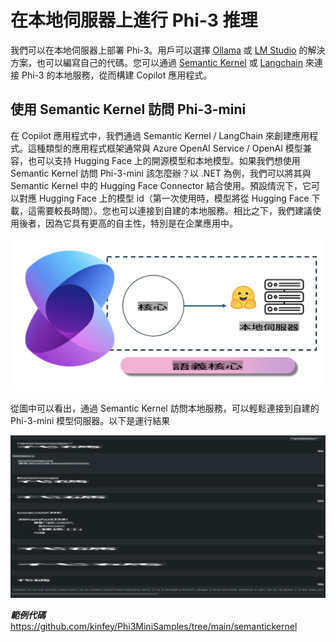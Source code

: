 # **在本地伺服器上進行 Phi-3 推理**

我們可以在本地伺服器上部署 Phi-3。用戶可以選擇 [Ollama](https://ollama.com) 或 [LM Studio](https://llamaedge.com) 的解決方案，也可以編寫自己的代碼。您可以通過 [Semantic Kernel](https://github.com/microsoft/semantic-kernel?WT.mc_id=aiml-138114-kinfeylo) 或 [Langchain](https://www.langchain.com/) 來連接 Phi-3 的本地服務，從而構建 Copilot 應用程式。

## **使用 Semantic Kernel 訪問 Phi-3-mini**

在 Copilot 應用程式中，我們通過 Semantic Kernel / LangChain 來創建應用程式。這種類型的應用程式框架通常與 Azure OpenAI Service / OpenAI 模型兼容，也可以支持 Hugging Face 上的開源模型和本地模型。如果我們想使用 Semantic Kernel 訪問 Phi-3-mini 該怎麼辦？以 .NET 為例，我們可以將其與 Semantic Kernel 中的 Hugging Face Connector 結合使用。預設情況下，它可以對應 Hugging Face 上的模型 id（第一次使用時，模型將從 Hugging Face 下載，這需要較長時間）。您也可以連接到自建的本地服務。相比之下，我們建議使用後者，因為它具有更高的自主性，特別是在企業應用中。

![sk](../../../../translated_images/sk.fc8f38bb6ac491315099aa29a2704de109fc0b052448c9bc3d7c02586c196ca4.tw.png)

從圖中可以看出，通過 Semantic Kernel 訪問本地服務，可以輕鬆連接到自建的 Phi-3-mini 模型伺服器。以下是運行結果

![skrun](../../../../translated_images/skrun.f579fcb28592ba4644af8b578e66fb01923bf032b670cef44874c6550e85876d.tw.png)

***範例代碼*** https://github.com/kinfey/Phi3MiniSamples/tree/main/semantickernel

